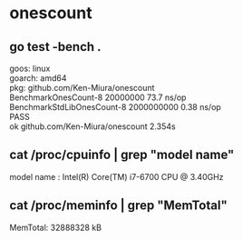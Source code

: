 # onescount
## go test -bench .
goos: linux  
goarch: amd64  
pkg: github.com/Ken-Miura/onescount  
BenchmarkOnesCount-8         	20000000	        73.7 ns/op  
BenchmarkStdLibOnesCount-8   	2000000000	         0.38 ns/op  
PASS  
ok  	github.com/Ken-Miura/onescount	2.354s  

## cat /proc/cpuinfo | grep "model name"
model name	: Intel(R) Core(TM) i7-6700 CPU @ 3.40GHz

## cat /proc/meminfo | grep "MemTotal"
MemTotal:       32888328 kB
